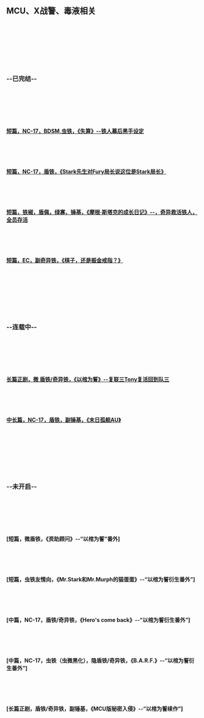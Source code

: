 ## MCU、X战警、毒液相关
<p> </p>
<p> </p>
<p> </p>
<p> </p>

### --已完结--
<p> </p>
<p> </p>
<p> </p>

#### [短篇，NC-17，BDSM,虫铁，《失算》--铁人幕后黑手设定](https://archiveofourown.org/works/19222237/chapters/45703897)
<p> </p>
<p> </p>


#### [短篇，NC-17，盾铁，《Stark先生对Fury局长说这位是Stark局长》](https://archiveofourown.org/works/18945412/chapters/44980285)
<p> </p>
<p> </p>


#### [短篇，铁椒，盾佩，绿寡，锤基，《摩根·斯塔克的成长日记》--，奇异救活铁人，全员存活](https://archiveofourown.org/works/18944731/chapters/44978209)
<p> </p>
<p> </p>


#### [短篇，EC，副奇异铁，《棋子，还是振金戒指？》]()
<p> </p>
<p> </p>
<p> </p>
<p> </p>



### --连载中--
<p> </p>
<p> </p>
<p> </p>


#### [长篇正剧，微 盾铁/奇异铁，《以棺为誓》--复联三Tony复活回到队三](https://archiveofourown.org/works/18947020/chapters/44984374)
<p> </p>
<p> </p>


#### [中长篇，NC-17，盾铁，副锤基，《末日孤舰AU》](https://archiveofourown.org/works/18946573/chapters/44983279)
<p> </p>
<p> </p>
<p> </p>
<p> </p>



### --未开启--
<p> </p>
<p> </p>
<p> </p>


#### [短篇，微盾铁，《资助顾问》--“以棺为誓”番外]
<p> </p>
<p> </p>


#### [短篇，虫铁友情向，《Mr.Stark和Mr.Murph的猫蛋蛋》--“以棺为誓衍生番外”]
<p> </p>
<p> </p>


#### [中篇，NC-17，盾铁/奇异铁，《Hero's come back》--“以棺为誓衍生番外”]
<p> </p>
<p> </p>


#### [中篇，NC-17，虫铁（虫微黑化），隐盾铁/奇异铁，《B.A.R.F.》--“以棺为誓衍生番外”]
<p> </p>
<p> </p>


#### [长篇正剧，盾铁/奇异铁，副锤基，《MCU版秘密入侵》--“以棺为誓续作”]
<p> </p>
<p> </p>
<p> </p>
<p> </p>


